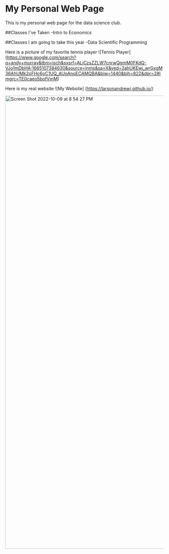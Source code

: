 # My Personal Web Page

This is my personal web page for the data science club.


##Classes I've Taken
-Intro to Economics

##Classes I am going to take this year
-Data Scientific Programming


Here is a picture of my favorite tennis player
![Tennis Player]
(https://www.google.com/search?q=andy+murray&tbm=isch&sxsrf=ALiCzsZZLW7cnrwQgmM0FKdQ-VJo1mDbHA:1665107384630&source=lnms&sa=X&ved=2ahUKEwi_wrGxgM36AhUMk2oFHc6oC1UQ_AUoAnoECAMQBA&biw=1440&bih=822&dpr=2#imgrc=TE0caeo5bofVmM)

Here is my real website
![My Website]
(https://larsonandrewj.github.io/)


<img width="1440" alt="Screen Shot 2022-10-09 at 8 54 27 PM" src="https://user-images.githubusercontent.com/113050384/194790073-5527a83d-c6ae-4f09-8ab5-4f1be1fe04de.png">
